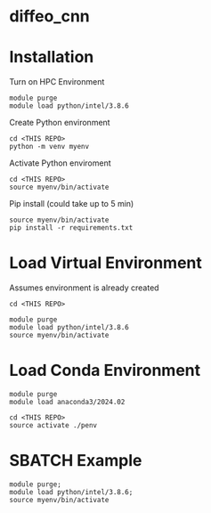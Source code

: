 # diffeo_cnn

# Installation
Turn on HPC Environment
```
module purge
module load python/intel/3.8.6 
```

Create Python environment
```
cd <THIS REPO>
python -m venv myenv
```

Activate Python enviroment
```
cd <THIS REPO>
source myenv/bin/activate
```

Pip install (could take up to 5 min)
```
source myenv/bin/activate
pip install -r requirements.txt
```

# Load Virtual Environment
Assumes environment is already created
```
cd <THIS REPO>

module purge
module load python/intel/3.8.6 
source myenv/bin/activate
```

# Load Conda Environment
```
module purge
module load anaconda3/2024.02

cd <THIS REPO>
source activate ./penv
```

# SBATCH Example

```
module purge;
module load python/intel/3.8.6;
source myenv/bin/activate
```
